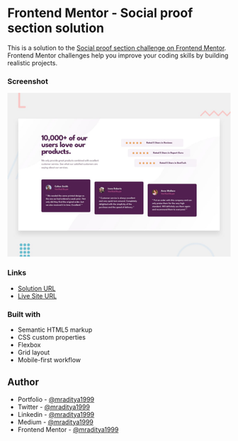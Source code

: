 # Frontend Mentor - Social proof section solution

This is a solution to the [Social proof section challenge on Frontend Mentor](https://www.frontendmentor.io/challenges/social-proof-section-6e0qTv_bA). Frontend Mentor challenges help you improve your coding skills by building realistic projects.

### Screenshot

[![Design preview for the Social proof section coding challenge](./design/desktop-preview.jpg)](https://fm-11-social-proof-section.netlify.app)

### Links

- [Solution URL](https://www.frontendmentor.io/solutions/social-proof-section-f6mLof9Cm9)
- [Live Site URL](https://fm-11-social-proof-section.netlify.app)

### Built with

- Semantic HTML5 markup
- CSS custom properties
- Flexbox
- Grid layout
- Mobile-first workflow

## Author

- Portfolio - [@mraditya1999](https://adityayadav-dev.netlify.app/)
- Twitter - [@mraditya1999](https://twitter.com/mraditya1999)
- Linkedin - [@mraditya1999](https://www.linkedin.com/in/mraditya1999/)
- Medium - [@mraditya1999](https://medium.com/@mraditya1999)
- Frontend Mentor - [@mraditya1999](https://www.frontendmentor.io/profile/Aditya-oss-creator)
